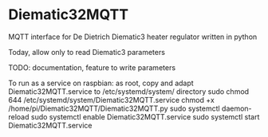 # Diematic32MQTT
MQTT interface for De Dietrich Diematic3 heater regulator written in python

Today, allow only to read Diematic3 parameters

TODO: documentation, feature to write parameters

To run as a service on raspbian:
as root, copy and adapt Diematic32MQTT.service to /etc/systemd/system/ directory
sudo chmod 644 /etc/systemd/system/Diematic32MQTT.service
chmod +x /home/pi/Diematic32MQTT/Diematic32MQTT.py
sudo systemctl daemon-reload
sudo systemctl enable Diematic32MQTT.service
sudo systemctl start Diematic32MQTT.service
